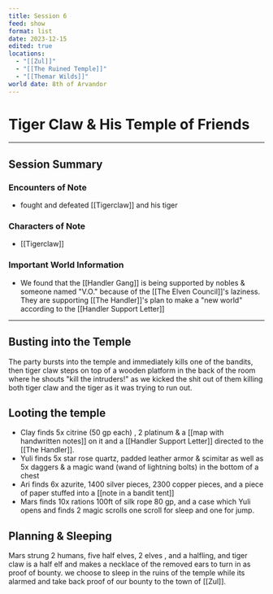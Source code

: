 ```yaml
---
title: Session 6
feed: show
format: list
date: 2023-12-15
edited: true
locations:
  - "[[Zul]]"
  - "[[The Ruined Temple]]"
  - "[[Themar Wilds]]"
world date: 8th of Arvandor
---
```

# Tiger Claw & His Temple of Friends
----
## Session Summary
### Encounters of Note
- fought and defeated [[Tigerclaw]] and his tiger
### Characters of Note
- [[Tigerclaw]]
### Important World Information
- We found that the [[Handler Gang]] is being supported by nobles & someone named  "V.O." because of the [[The Elven Council]]'s laziness. They are supporting [[The Handler]]'s plan to make a "new world" according to the [[Handler Support Letter]]

-----
## Busting into the Temple
The party bursts into the temple and immediately kills one of the bandits, then tiger claw steps on top of a wooden platform in the back of the room where he shouts "kill the intruders!" as we kicked the shit out of them killing both tiger claw and the tiger as it was trying to run out. 
## Looting the temple
- Clay finds 5x citrine (50 gp each) , 2 platinum & a [[map with handwritten notes]] on it and a [[Handler Support Letter]] directed to the [[The Handler]].
- Yuli finds 5x star rose quartz, padded leather armor & scimitar as well as 5x daggers & a magic wand (wand of lightning bolts) in the bottom of a chest 
- Ari finds 6x azurite, 1400 silver pieces, 2300 copper pieces, and a piece of paper stuffed into a  [[note in a bandit tent]]   
- Mars finds 10x rations 100ft of silk rope 80 gp, and a case which Yuli opens and finds 2 magic scrolls one scroll for sleep and one for jump.
## Planning & Sleeping
Mars strung 2 humans, five half elves, 2 elves , and a halfling, and tiger claw is a half elf and makes a necklace of the removed ears to turn in as proof of bounty. we choose to sleep in the ruins of the temple while its alarmed and take back proof of our bounty to the town of [[Zul]].